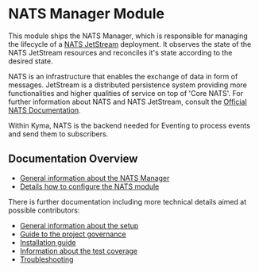 # NATS Manager Module

This module ships the NATS Manager, which is responsible for managing the lifecycle of a [NATS JetStream](https://docs.nats.io/nats-concepts/jetstream) deployment.
It observes the state of the NATS JetStream resources and reconciles it's state according to the desired state.

NATS is an infrastructure that enables the exchange of data in form of messages. JetStream is a distributed persistence system providing more functionalities
and higher qualities of service on top of 'Core NATS'.
For further information about NATS and NATS JetStream, consult the [Official NATS Documentation](https://docs.nats.io/).

Within Kyma, NATS is the backend needed for Eventing to process events and send them to subscribers.

## Documentation Overview

   - [General information about the NATS Manager](./01-manager.md)
   - [Details how to configure the NATS module](./02-configuration.md)

There is further documentation including more technical details aimed at possible contributors:

   - [General information about the setup](../contributor/development.md)
   - [Guide to the project governance](../contributor/governance.md)
   - [Installation guide](../contributor/installation.md)
   - [Information about the test coverage](../contributor/testing.md)
   - [Troubleshooting](../contributor/troubleshooting.md)
